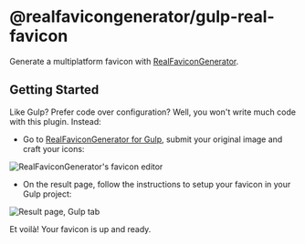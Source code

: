 # @realfavicongenerator/gulp-real-favicon

Generate a multiplatform favicon with [RealFaviconGenerator](http://realfavicongenerator.net/).

## Getting Started

Like Gulp? Prefer code over configuration? Well, you won't write much code with this plugin. Instead:

- Go to [RealFaviconGenerator for Gulp](https://realfavicongenerator.net/favicon/gulp), submit your original image and craft your icons:

![RealFaviconGenerator's favicon editor](https://cloud.githubusercontent.com/assets/423852/11017637/82ea6200-85a5-11e5-85e4-c30ac76c730f.png)

- On the result page, follow the instructions to setup your favicon in your Gulp project:

![Result page, Gulp tab](https://cloud.githubusercontent.com/assets/423852/11017638/85afda1a-85a5-11e5-948c-8fe3a0f5d6d2.png)

Et voilà! Your favicon is up and ready.
